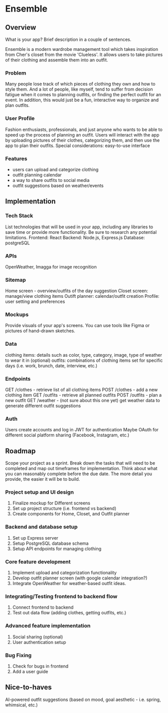 # Ensemble

## Overview

What is your app? Brief description in a couple of sentences.

Ensemble is a modern wardrobe management tool which takes inspiration from Cher's closet from the movie 'Clueless'. It allows users to take pictures of their clothing and assemble them into an outfit.


### Problem

Many people lose track of which pieces of clothing they own and how to style them. And a lot of people, like myself, tend to suffer from decision fatigue when it comes to planning outfits, or finding the perfect outfit for an event.
In addition, this would just be a fun, interactive way to organize and plan outfits. 

### User Profile

Fashion enthusiasts, professionals, and just anyone who wants to be able to speed up the process of planning an outfit.
Users will interact with the app by uploading pictures of their clothes, categorizing them, and then use the app to plan their outfits.
Special considerations: easy-to-use interface

### Features

- users can upload and categorize clothing
- outfit planning calendar
- a way to share outfits to social media
- outfit suggestions based on weather/events


## Implementation

### Tech Stack

List technologies that will be used in your app, including any libraries to save time or provide more functionality. Be sure to research any potential limitations.
Frontend: React
Backend: Node.js, Express.js
Database: postgreSQL

### APIs

OpenWeather, Imagga for image recognition 

### Sitemap

Home screen - overview/outfits of the day suggestion
Closet screen: manage/view clothing items
Outift planner: calendar/outfit creation
Profile: user setting and preferences

### Mockups

Provide visuals of your app's screens. You can use tools like Figma or pictures of hand-drawn sketches.

### Data

clothing items: details such as color, type, category, image, type of weather to wear it in (optional)
outfits: combinations of clothing items set for specific days (i.e. work, brunch, date, interview, etc.)


### Endpoints

GET /clothes - retrieve list of all clothing items
POST /clothes - add a new clothing item
GET /outfits - retrieve all planned outfits
POST /outfits - plan a new outfit
GET /weather - (not sure about this one yet) get weather data to generate different outfit suggestions

### Auth

Users create accounts and log in
JWT for authentication
Maybe OAuth for different social platform sharing (Facebook, Instagram, etc.)

## Roadmap

Scope your project as a sprint. Break down the tasks that will need to be completed and map out timeframes for implementation. Think about what you can reasonably complete before the due date. The more detail you provide, the easier it will be to build.

### Project setup and UI design
1. Finalize mockup for Different screens
2. Set up project structure (i.e. frontend vs backend)
3. Create components for Home, Closet, and Outfit planner

### Backend and database setup
1. Set up Express server
2. Setup PostgreSQL database schema
3. Setup API endpoints for managing clothing

### Core feature development
1. Implement upload and categorization functionality
2. Develop outfit planner screen (with google calendar integration?)
3. Integrate OpenWeather for weather-based outfit ideas.

### Integrating/Testing frontend to backend flow
1. Connect frontend to backend
2. Test out data flow (adding clothes, getting outfits, etc.)

### Advanced feature implementation
1. Social sharing (optional)
2. User authentication setup

### Bug Fixing
1. Check for bugs in frontend
2. Add a user guide

## Nice-to-haves

AI-powered outfit suggestions (based on mood, goal aesthetic - i.e. spring, whimsical, etc.)

